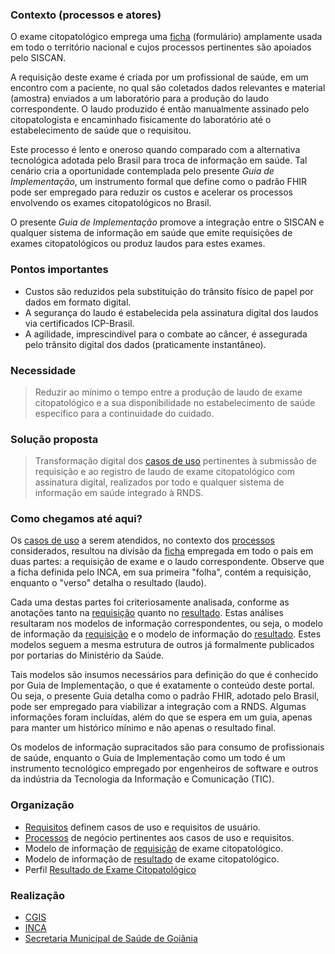 ### Contexto (processos e atores)

O exame citopatológico emprega uma [ficha](./requisicao-exame-citopatologico.pdf) 
(formulário) amplamente usada em todo o território nacional e cujos processos 
pertinentes são apoiados pelo SISCAN.

A requisição deste exame é criada por um profissional de saúde, em um encontro com a paciente,
no qual são coletados dados relevantes e material (amostra) enviados a um laboratório
para a produção do laudo correspondente. O laudo produzido 
é então manualmente assinado pelo citopatologista e encaminhado fisicamente do
laboratório até o estabelecimento de saúde que o requisitou.

Este processo é lento e oneroso quando comparado com a
alternativa tecnológica adotada pelo Brasil para troca de
informação em saúde. Tal cenário cria a oportunidade contemplada
pelo presente _Guia de Implementação_, um instrumento formal 
que define como o padrão FHIR pode ser empregado para reduzir os custos
e acelerar os processos envolvendo os exames citopatológicos no Brasil.

O presente _Guia de Implementação_ promove a integração entre o SISCAN e qualquer sistema
de informação em saúde que emite requisições de exames citopatológicos
ou produz laudos para estes exames.

### Pontos importantes

- Custos são reduzidos pela substituição do trânsito físico de papel por dados em formato digital.
- A segurança do laudo é estabelecida pela assinatura digital dos laudos via certificados ICP-Brasil.
- A agilidade, imprescindível para o combate ao câncer, é assegurada pelo trânsito digital dos dados (praticamente instantâneo).


### Necessidade

> Reduzir ao mínimo o tempo entre a produção de laudo de exame citopatológico e a sua
> disponibilidade no estabelecimento de saúde específico para a continuidade do cuidado.

### Solução proposta

> Transformação digital dos <a href="requisitos.html">casos de uso</a> pertinentes à submissão de requisição e
> ao registro de laudo de exame citopatológico com assinatura digital, realizados por todo e qualquer sistema de informação em saúde integrado à RNDS.

### Como chegamos até aqui?

Os <a href="requisitos.html">casos de uso</a> a serem atendidos,
no contexto dos <a href="processos.html">processos</a>
considerados, resultou na divisão da [ficha](./requisicao-exame-citopatologico.pdf)
empregada em todo o país em duas partes: a requisição de exame e o laudo correspondente.
Observe que a ficha definida pelo INCA, em sua primeira "folha", contém a requisição, enquanto o "verso" detalha
o resultado (laudo).

Cada uma destas partes foi criteriosamente analisada, conforme as anotações
tanto na [requisição](./requisicao-anotada.pdf) quanto no
[resultado](./laudo-anotado.pdf). Estas análises resultaram
nos modelos de informação correspondentes, ou seja, o
modelo de informação da <a href="requisicao.html">requisição</a>
e o modelo de informação do <a href="resultado.html">resultado</a>.
Estes modelos seguem a mesma estrutura
de outros já formalmente publicados por portarias do Ministério da Saúde.

Tais modelos são insumos necessários para definição do que é conhecido por
Guia de Implementação, o que é exatamente o conteúdo deste portal. Ou seja,
o presente Guia detalha como o padrão FHIR, adotado pelo Brasil, pode ser empregado
para viabilizar a integração com a RNDS. Algumas informações foram incluídas,
além do que se espera em um guia, apenas para manter um histórico mínimo e não apenas
o resultado final.

Os modelos de informação supracitados são para consumo de profissionais de
saúde, enquanto o Guia de Implementação como um todo é um instrumento tecnológico
empregado por engenheiros de software e outros da indústria da Tecnologia da Informação
e Comunicação (TIC).

### Organização

- <a href="requisitos.html">Requisitos</a> definem casos de uso e requisitos de usuário.
- <a href="processos.html">Processos</a> de negócio pertinentes aos casos de uso e requisitos.
- Modelo de informação de <a href="requisicao.html">requisição</a> de exame citopatológico.
- Modelo de informação de <a href="resultado.html">resultado</a> de exame citopatológico.
- Perfil [Resultado de Exame Citopatológico](StructureDefinition-BRResultadoExameCitopatologico.html)

### Realização

- [CGIS](https://cgis.ufg.br/)
- [INCA](https://www.inca.gov.br/)
- [Secretaria Municipal de Saúde de Goiânia](https://saude.goiania.go.gov.br/)
